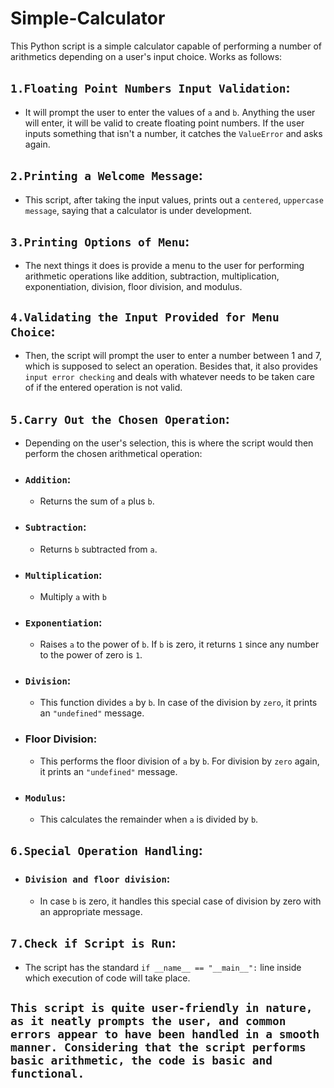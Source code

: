 # Simple-Calculator
 This Python script is a simple calculator capable of performing a number of arithmetics depending on a user's input choice. Works as follows:

## `1.Floating Point Numbers Input Validation`:
- It will prompt the user to enter the values of `a` and `b`. Anything the user will enter, it will be valid to create floating point numbers. If the user inputs something that isn't a number, it catches the `ValueError` and asks again.

## `2.Printing a Welcome Message`:
- This script, after taking the input values, prints out a `centered`, `uppercase message`, saying that a calculator is under development.

## `3.Printing Options of Menu`:
- The next things it does is provide a menu to the user for performing arithmetic operations like addition, subtraction, multiplication, exponentiation, division, floor division, and modulus.

## `4.Validating the Input Provided for Menu Choice`:
- Then, the script will prompt the user to enter a number between 1 and 7, which is supposed to select an operation. Besides that, it also provides `input error checking` and deals with whatever needs to be taken care of if the entered operation is not valid.

## `5.Carry Out the Chosen Operation`:
   - Depending on the user's selection, this is where the script would then perform the chosen arithmetical operation:
- ### `Addition`: 
    - Returns the sum of `a` plus `b`.
- ### `Subtraction`: 
    - Returns `b` subtracted from `a`.
- ### `Multiplication`: 
    - Multiply `a` with `b`
- ### `Exponentiation`: 
    - Raises `a` to the power of `b`. If `b` is zero, it returns `1` since any number to the power of zero is `1`.
- ### `Division`: 
    - This function divides `a` by `b`. In case of the division by `zero`, it prints an `"undefined"` message.
- ### Floor Division: 
    - This performs the floor division of `a` by `b`. For division by `zero` again, it prints an `"undefined"` message.
- ### `Modulus`: 
    - This calculates the remainder when `a` is divided by `b`.

## `6.Special Operation Handling`:
- ### `Division and floor division`: 
    - In case `b` is zero, it handles this special case of division by zero with an appropriate message.

## `7.Check if Script is Run`:
   - The script has the standard `if __name__ == "__main__":` line inside which execution of code will take place.

## `This script is quite user-friendly in nature, as it neatly prompts the user, and common errors appear to have been handled in a smooth manner. Considering that the script performs basic arithmetic, the code is basic and functional.`